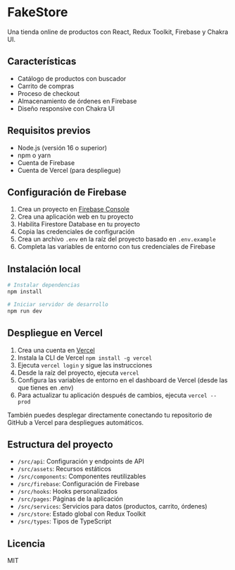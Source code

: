 # FakeStore

Una tienda online de productos con React, Redux Toolkit, Firebase y Chakra UI.

## Características

- Catálogo de productos con buscador
- Carrito de compras
- Proceso de checkout
- Almacenamiento de órdenes en Firebase
- Diseño responsive con Chakra UI

## Requisitos previos

- Node.js (versión 16 o superior)
- npm o yarn
- Cuenta de Firebase
- Cuenta de Vercel (para despliegue)

## Configuración de Firebase

1. Crea un proyecto en [Firebase Console](https://console.firebase.google.com/)
2. Crea una aplicación web en tu proyecto
3. Habilita Firestore Database en tu proyecto
4. Copia las credenciales de configuración
5. Crea un archivo `.env` en la raíz del proyecto basado en `.env.example`
6. Completa las variables de entorno con tus credenciales de Firebase

## Instalación local

```bash
# Instalar dependencias
npm install

# Iniciar servidor de desarrollo
npm run dev
```

## Despliegue en Vercel

1. Crea una cuenta en [Vercel](https://vercel.com/)
2. Instala la CLI de Vercel `npm install -g vercel`
3. Ejecuta `vercel login` y sigue las instrucciones
4. Desde la raíz del proyecto, ejecuta `vercel`
5. Configura las variables de entorno en el dashboard de Vercel (desde las que tienes en .env)
6. Para actualizar tu aplicación después de cambios, ejecuta `vercel --prod`

También puedes desplegar directamente conectando tu repositorio de GitHub a Vercel para despliegues automáticos.

## Estructura del proyecto

- `/src/api`: Configuración y endpoints de API
- `/src/assets`: Recursos estáticos
- `/src/components`: Componentes reutilizables
- `/src/firebase`: Configuración de Firebase
- `/src/hooks`: Hooks personalizados
- `/src/pages`: Páginas de la aplicación
- `/src/services`: Servicios para datos (productos, carrito, órdenes)
- `/src/store`: Estado global con Redux Toolkit
- `/src/types`: Tipos de TypeScript

## Licencia

MIT
